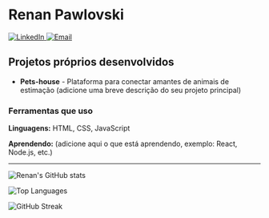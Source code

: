 # Renan Pawlovski

<div>
<a href="https://www.linkedin.com/in/renan-pawlovski/">
<img src="https://img.shields.io/badge/LinkedIn-Renan_Pawlovski-0077B5?style=for-the-badge&logo=linkedin" alt="LinkedIn" />
</a>
<a href="mailto:renan.pawlovski1@gmail.com">
<img src="https://img.shields.io/badge/Email-SEU_EMAIL_AQUI-D14836?style=for-the-badge&logo=gmail" alt="Email" />
</a>
</div>

## Projetos próprios desenvolvidos

- **Pets-house** - Plataforma para conectar amantes de animais de estimação (adicione uma breve descrição do seu projeto principal)

### Ferramentas que uso

**Linguagens:** HTML, CSS, JavaScript

**Aprendendo:** (adicione aqui o que está aprendendo, exemplo: React, Node.js, etc.)

---

![Renan's GitHub stats](https://github-readme-stats.vercel.app/api?username=rpawlovski&show_icons=true&theme=merko)

![Top Languages](https://github-readme-stats.vercel.app/api/top-langs/?username=rpawlovski&layout=compact&theme=merko)

![GitHub Streak](https://github-readme-streak-stats.herokuapp.com/?user=rpawlovski&theme=tokyonight&hide_border=true)
